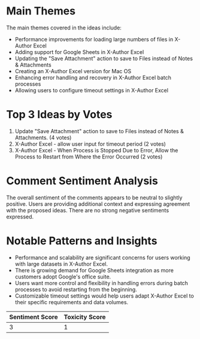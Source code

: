 # Main Themes

The main themes covered in the ideas include:

- Performance improvements for loading large numbers of files in X-Author Excel
- Adding support for Google Sheets in X-Author Excel
- Updating the "Save Attachment" action to save to Files instead of Notes & Attachments
- Creating an X-Author Excel version for Mac OS
- Enhancing error handling and recovery in X-Author Excel batch processes
- Allowing users to configure timeout settings in X-Author Excel

# Top 3 Ideas by Votes

1. Update "Save Attachment" action to save to Files instead of Notes & Attachments. (4 votes)
2. X-Author Excel - allow user input for timeout period (2 votes)
3. X-Author Excel - When Process is Stopped Due to Error, Allow the Process to Restart from Where the Error Occurred (2 votes)

# Comment Sentiment Analysis

The overall sentiment of the comments appears to be neutral to slightly positive. Users are providing additional context and expressing agreement with the proposed ideas. There are no strong negative sentiments expressed.

# Notable Patterns and Insights

- Performance and scalability are significant concerns for users working with large datasets in X-Author Excel.
- There is growing demand for Google Sheets integration as more customers adopt Google's office suite.
- Users want more control and flexibility in handling errors during batch processes to avoid restarting from the beginning.
- Customizable timeout settings would help users adapt X-Author Excel to their specific requirements and data volumes.

| Sentiment Score | Toxicity Score |
|-----------------|----------------|
| 3               | 1              |